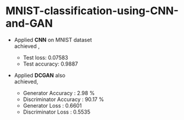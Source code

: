 # MNIST-classification-using-CNN-and-GAN 
- Applied **CNN** on MNIST dataset <br>
achieved ,
  - Test loss: 0.07583
  - Test accuracy: 0.9887

- Applied **DCGAN** also <br>
achieved,
  - Generator Accuracy : 2.98 % 
  - Discriminator Accuracy : 90.17 %
  - Generator  Loss : 0.6601
  - Discriminator Loss : 0.5535
